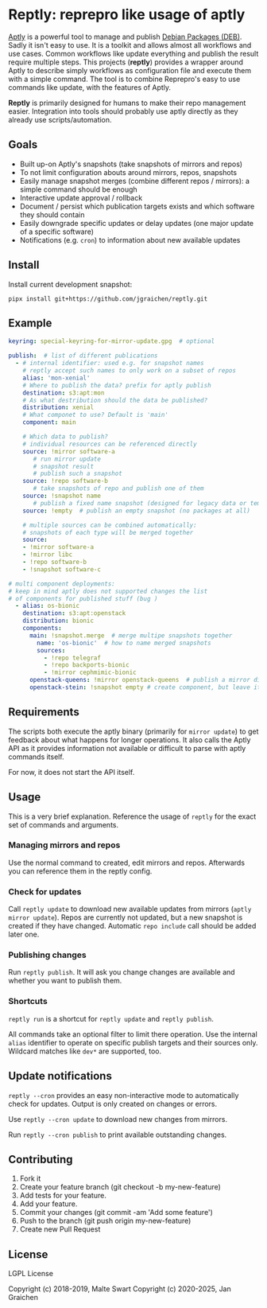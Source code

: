 # Reptly: reprepro like usage of aptly

[Aptly](https://aptly.info) is a powerful tool to manage and publish [Debian Packages (DEB)](https://wiki.debian.org/deb). Sadly it isn't easy to use. It is a toolkit and allows almost all workflows and use cases. Common workflows like update everything and publish the result require multiple steps.
This projects (**reptly**) provides a wrapper around Aptly to describe simply workflows as configuration file and execute them with a simple command.
The tool is to combine Reprepro's easy to use commands like update, with the features of Aptly.

**Reptly** is primarily designed for humans to make their repo management easier. Integration into tools should probably use aptly directly as they already use scripts/automation.

## Goals

* Built up-on Aptly's snapshots (take snapshots of mirrors and repos)
* To not limit configuration abouts around mirrors, repos, snapshots
* Easily manage snapshot merges (combine different repos / mirrors): a simple command should be enough
* Interactive update approval / rollback
* Document / persist which publication targets exists and which software they should contain
* Easily downgrade specific updates or delay updates (one major update of a specific software)
* Notifications (e.g. `cron`) to information about new available updates

## Install

Install current development snapshot:

```console
pipx install git+https://github.com/jgraichen/reptly.git
```

## Example

```yaml
keyring: special-keyring-for-mirror-update.gpg  # optional

publish:  # list of different publications
  - # internal identifier: used e.g. for snapshot names
    # reptly accept such names to only work on a subset of repos
    alias: 'mon-xenial'
    # Where to publish the data? prefix for aptly publish
    destination: s3:apt:mon
    # As what destribution should the data be published?
    distribution: xenial
    # What componet to use? Default is 'main'
    component: main

    # Which data to publish?
    # individual resources can be referenced directly
    source: !mirror software-a
       # run mirror update
       # snapshot result
       # publish such a snapshot
    source: !repo software-b
       # take snapshots of repo and publish one of them
    source: !snapshot name
       # publish a fixed name snapshot (designed for legacy data or temporary manually fixes)
    source: !empty  # publish an empty snapshot (no packages at all)

    # multiple sources can be combined automatically:
    # snapshots of each type will be merged together
    source:
    - !mirror software-a
    - !mirror libc
    - !repo software-b
    - !snapshot software-c

# multi component deployments:
# keep in mind aptly does not supported changes the list
# of components for published stuff (bug )
  - alias: os-bionic
    destination: s3:apt:openstack
    distribution: bionic
    components:
      main: !snapshot.merge  # merge multipe snapshots together
        name: 'os-bionic'  # how to name merged snapshots
        sources:
          - !repo telegraf
          - !repo backports-bionic
          - !mirror cephmimic-bionic
      openstack-queens: !mirror openstack-queens  # publish a mirror directly
      openstack-stein: !snapshot empty # create component, but leave it empty for now
```

## Requirements

The scripts both execute the aptly binary (primarily for `mirror update`) to get feedback about what happens for longer operations. It also calls the Aptly API as it provides information not available or difficult to parse with aptly commands itself.

For now, it does not start the API itself.

## Usage

This is a very brief explanation. Reference the usage of `reptly` for the exact set of commands and arguments.

### Managing mirrors and repos

Use the normal command to created, edit mirrors and repos. Afterwards you can reference them in the reptly config.

### Check for updates

Call `reptly update` to download new available updates from mirrors (`aptly mirror update`). Repos are currently not updated, but a new snapshot is created if they have changed. Automatic `repo include` call should be added later one.

### Publishing changes

Run `reptly publish`. It will ask you change changes are available and whether you want to publish them.

### Shortcuts

`reptly run` is a shortcut for `reptly update` and `reptly publish`.

All commands take an optional filter to limit there operation. Use the internal `alias` identifier to operate on specific publish targets and their sources only. Wildcard matches like `dev*` are supported, too.

## Update notifications

`reptly --cron` provides an easy non-interactive mode to automatically check for updates. Output is only created on changes or errors.

Use `reptly --cron update` to download new changes from mirrors.

Run `reptly --cron publish` to print available outstanding changes.

## Contributing

1. Fork it
2. Create your feature branch (git checkout -b my-new-feature)
3. Add tests for your feature.
4. Add your feature.
5. Commit your changes (git commit -am 'Add some feature')
6. Push to the branch (git push origin my-new-feature)
7. Create new Pull Request

## License

LGPL License

Copyright (c) 2018-2019, Malte Swart
Copyright (c) 2020-2025, Jan Graichen
